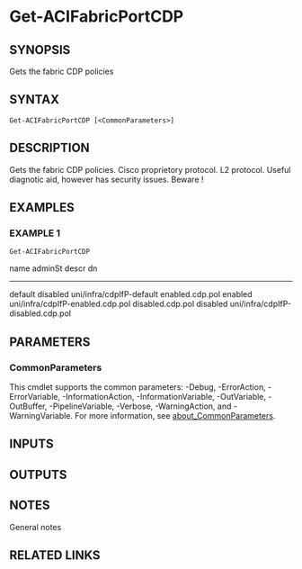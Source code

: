 ﻿---
external help file: ACI-PoSH-help.xml
Module Name: ACI-PoSH
online version:
schema: 2.0.0
---

# Get-ACIFabricPortCDP

## SYNOPSIS
Gets the fabric CDP policies

## SYNTAX

```
Get-ACIFabricPortCDP [<CommonParameters>]
```

## DESCRIPTION
Gets the fabric CDP policies. 
Cisco proprietory protocol. 
L2 protocol. 
Useful diagnotic aid, however has security issues. 
Beware !

## EXAMPLES

### EXAMPLE 1
```
Get-ACIFabricPortCDP
```

name             adminSt  descr dn
----             -------  ----- --
default          disabled       uni/infra/cdpIfP-default
enabled.cdp.pol  enabled        uni/infra/cdpIfP-enabled.cdp.pol  disabled.cdp.pol disabled       uni/infra/cdpIfP-disabled.cdp.pol

## PARAMETERS

### CommonParameters
This cmdlet supports the common parameters: -Debug, -ErrorAction, -ErrorVariable, -InformationAction, -InformationVariable, -OutVariable, -OutBuffer, -PipelineVariable, -Verbose, -WarningAction, and -WarningVariable. For more information, see [about_CommonParameters](http://go.microsoft.com/fwlink/?LinkID=113216).

## INPUTS

## OUTPUTS

## NOTES
General notes

## RELATED LINKS
